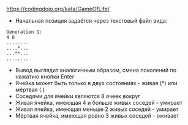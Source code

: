 https://codingdojo.org/kata/GameOfLife/

* Начальная позиция задаётся через текстовый файл вида:
```
Generation 1:
4 8
........
....*...
...**...
........
```
* Вывод выглядит аналогичным образом, смена поколений по нажатию кнопки Enter
* Ячейка может быть только в двух состояниях - живая (*) или мёртвая (.)
* Соседями для ячейки являются 8 ячеек вокруг
* Живая ячейка, имеющая 4 и больше живых соседей - умирает
* Живая ячейка, имеющая меньше 2 живых соседей - умирает
* Мёртвая ячейка, имеющая ровно 3 живых соседей - оживает